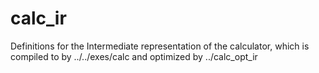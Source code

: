 # calc_ir 

Definitions for the Intermediate representation of the calculator, which is compiled to by ../../exes/calc and optimized by ../calc_opt_ir  
